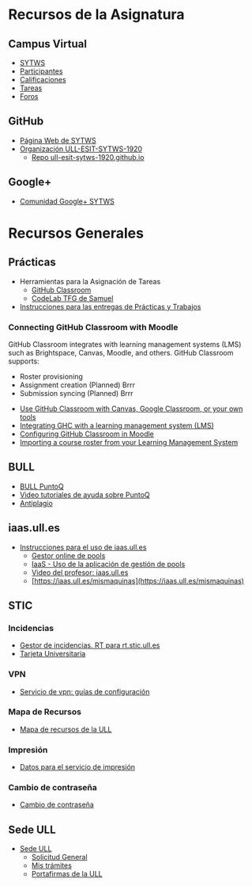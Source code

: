 # Recursos de la Asignatura

## Campus Virtual

* [SYTWS](https://campusvirtual.ull.es/1920/course/view.php?id=XXXXXXXX)
* [Participantes](https://campusvirtual.ull.es/1920/user/index.php?page=0&perpage=20&contextid=0&id=2XXXXXXX)
* [Calificaciones](https://campusvirtual.ull.es/1920/grade/report/grader/index.php?id=2XXXXXXX)
* [Tareas](https://campusvirtual.ull.es/1920/mod/assign/index.php?id=2XXXXXXX)
* [Foros](https://campusvirtual.ull.es/1920/mod/forum/index.php?id=2XXXXXXX)

## GitHub

* [Página Web de SYTWS](https://ull-esit-sytws-1920.github.io)
* [Organización ULL-ESIT-SYTWS-1920](https://github.com/ULL-ESIT-SYTWS-1920)
  - [Repo ull-esit-sytws-1920.github.io](https://github.com/ULL-ESIT-SYTWS-1920/ull-esit-sytws-1920.github.io)

## Google+

* [Comunidad Google+ SYTWS](https://plus.google.com/u/2/communities/104629784252354892324)

# Recursos Generales

## Prácticas

* Herramientas para la Asignación de Tareas
  * [GitHub Classroom](https://classroom.github.com/classrooms/)
  * [CodeLab TFG de Samuel](https://codelab-tfg1718.herokuapp.com/)
* [Instrucciones para las entregas de Prácticas y Trabajos](https://casianorodriguezleon.gitbooks.io/ull-esit-1617/content/instrucciones/)

### Connecting GitHub Classroom with Moodle

GitHub Classroom integrates with learning management systems (LMS) such as Brightspace, Canvas, Moodle, and others. GitHub Classroom supports:

- Roster provisioning
- Assignment creation (Planned) Brrr
- Submission syncing (Planned) Brrr

* [Use GitHub Classroom with Canvas, Google Classroom, or your own tools](https://github.blog/2019-08-13-use-github-classroom-with-your-own-tools/)
* [Integrating GHC with a learning management system (LMS)](https://classroom.github.com/help/connect-to-lms)
* [Configuring GitHub Classroom in Moodle](https://classroom.github.com/help/setup-moodle)
* [Importing a course roster from your Learning Management System](https://classroom.github.com/help/import-roster-from-lms)

## BULL

* [BULL PuntoQ](https://www.ull.es/servicios/biblioteca/servicios/puntoq/)
* [Video tutoriales de ayuda sobre PuntoQ](https://www.ull.es/servicios/biblioteca/servicios/videotutoriales-de-puntoq/)
* [Antiplagio]( https://www.ull.es/servicios/biblioteca/antiplagio/)

## iaas.ull.es

* [Instrucciones para el uso de iaas.ull.es](https://casianorodriguezleon.gitbooks.io/ull-esit-1617/recursos/iaas.html)
  - [Gestor online de pools](https://iaas.ull.es/ovirtadmin/login) 
  - [IaaS - Uso de la aplicación de gestión de pools](https://docs.google.com/document/d/13vP4bd5LhnfNJvV6ncz20ZNTXfeg8ehWbw_ECkn4MAY/edit#)
  - [Video del profesor: iaas.ull.es](https://youtu.be/qKHgbV0lYbA)
  - [https://iaas.ull.es/mismaquinas](https://iaas.ull.es/mismaquinas) 


## STIC

### Incidencias

- [Gestor de incidencias. RT para rt.stic.ull.es](https://usuarios.ull.es/rt/SelfService/)
- [Tarjeta Universitaria](https://www.ull.es/tarjeta/)

### VPN

- [Servicio de vpn: guías de configuración](https://www.ull.es/servicios/stic/2016/05/10/servicio-de-vpn-de-la-ull/)

### Mapa de Recursos

- [Mapa de recursos de la ULL](https://www.ull.es/donde/)

### Impresión

* [Datos para el servicio de impresión](https://usuarios.ull.es/autogestion/valores_impresion/)

### Cambio de contraseña

* [Cambio de contraseña](https://usuarios.ull.es/autogestion/cambio_password_google/)


## Sede ULL

* [Sede ULL](https://sede.ull.es/)
    - [Solicitud General](https://sede.ull.es/ecivilis-site/catalog/showProcedure/229)
    - [Mis trámites](https://sede.ull.es/ecivilis-site/records/myRecords)
    - [Portafirmas de la ULL](https://sede.ull.es/ecivilis-signature-inbox-application/inbox.html)

